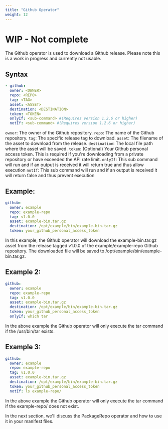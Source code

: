 ```yaml
---
title: "Github Operator"
weight: 12
---
```

# WIP - Not complete

The Github operator is used to download a Github release.  Please note this is a work in progress and currently not usable.

## Syntax

```yaml
- github:
  owner: <OWNER>
  repo: <REPO>
  tag: <TAG>
  asset: <ASSET>
  destination: <DESTINATION>
  token: <TOKEN>
  onlyIf: <sub-command> #(Requires version 1.2.6 or higher)
  notIf: <sub-command> #(Requires version 1.2.6 or higher)
```

`owner`: The owner of the Github repository.
`repo`: The name of the Github repository.
`tag`: The specific release tag to download.
`asset`: The filename of the asset to download from the release.
`destination`: The local file path where the asset will be saved.
`token`: (Optional) Your Github personal access token. This is required if you're downloading from a private repository or have exceeded the API rate limit.
`onlyIf`: This sub command will run and if an output is received it will return true and thus allow execution
`notIf`: This sub command will run and if an output is received it will return false and thus prevent execution

## Example:

```yaml
github:
  owner: example
  repo: example-repo
  tag: v1.0.0
  asset: example-bin.tar.gz
  destination: /opt/example/bin/example-bin.tar.gz
  token: your_github_personal_access_token
```

In this example, the Github operator will download the example-bin.tar.gz asset from the release tagged v1.0.0 of the example/example-repo Github repository. The downloaded file will be saved to /opt/example/bin/example-bin.tar.gz.

## Example 2:

```yaml
github:
  owner: example
  repo: example-repo
  tag: v1.0.0
  asset: example-bin.tar.gz
  destination: /opt/example/bin/example-bin.tar.gz
  token: your_github_personal_access_token
  onlyIf: which tar
```

In the above example the Github operator will only execute the tar command if the /usr/bin/tar exists.

## Example 3:

```yaml
github:
  owner: example
  repo: example-repo
  tag: v1.0.0
  asset: example-bin.tar.gz
  destination: /opt/example/bin/example-bin.tar.gz
  token: your_github_personal_access_token
  notIf: ls example-repo/
```

In the above example the Github operator will only execute the tar command if the example-repo/ does not exist.


In the next section, we'll discuss the PackageRepo operator and how to use it in your manifest files.